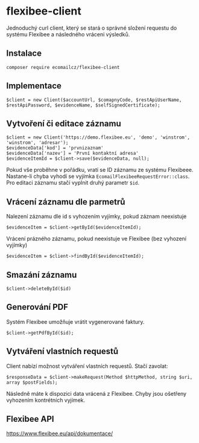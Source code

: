 # flexibee-client
Jednoduchý curl client, který se stará o správné složení requestu do systému Flexibee a následného vráceni výsledků.

## Instalace
```composer require ecomailcz/flexibee-client```

## Implementace
```
$client = new Client($accountUrl, $comapnyCode, $restApiUserName, $restApiPassword, $evidenceName, $selfSignedCertificate);
```

## Vytvoření či editace záznamu
```
$client = new Client('https://demo.flexibee.eu', 'demo', 'winstrom', 'winstrom', 'adresar');
$evidenceData['kod'] = 'prvnizaznam'
$evidenceData['nazev'] = 'První kontaktní adresa'
$evidenceItemId = $client->save($evidenceData, null);
```
Pokud vše proběhne v pořádku, vratí se ID záznamu ze systému Flexibeee. Nastane-li chyba vyhodí se vyjímka
`EcomailFlexibeeRequestError::class`. Pro editaci záznamu stačí vyplnit druhý parametr `$id`.

## Vrácení záznamu dle parmetrů
Nalezení záznamu dle id s vyhozením vyjímky, pokud záznam neexistuje  
```
$evidenceItem = $client->getById($evidenceItemId);
```

Vrácení prázného záznamu, pokud neexistuje ve Flexibee (bez vyhození vyjímky)  
```
$evidenceItem = $client->findById($evidenceItemId);
```

## Smazání záznamu
```
$client->deleteById($id)
```

## Generování PDF
Systém Flexibee umožňuje vrátit vygenerované faktury.
```
$client->getPdfById($id);
```
## Vytváření vlastních requestů
Client nabízí možnost vytváření vlastních requestů. Stačí zavolat:  
```
$responseData = $client->makeRequest(Method $httpMethod, string $uri, array $postFields);
```
Následně máte k dispozici data vrácená z Flexibee. Chyby jsou ošetřeny vyhozením kontrétních vyjímek.

## Flexibee API
https://www.flexibee.eu/api/dokumentace/
